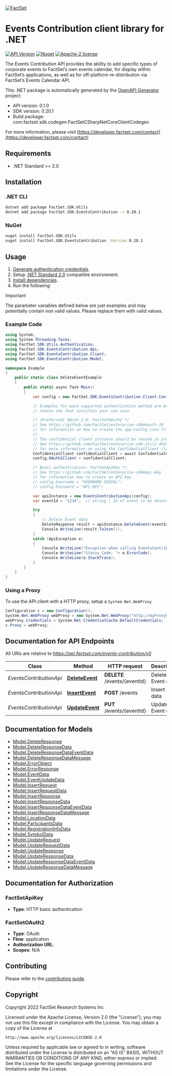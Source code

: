 [![FactSet](https://raw.githubusercontent.com/factset/enterprise-sdk/main/docs/images/factset-logo.svg)](https://www.factset.com)

# Events Contribution client library for .NET

[![API Version](https://img.shields.io/badge/api-v0.1.0-blue)](https://developer.factset.com/api-catalog/events-contribution-api)
[![Nuget](https://img.shields.io/nuget/v/FactSet.SDK.EventsContribution)](https://www.nuget.org/packages/FactSet.SDK.EventsContribution)
[![Apache-2 license](https://img.shields.io/badge/license-Apache2-brightgreen.svg)](https://www.apache.org/licenses/LICENSE-2.0)

The Events Contribution API provides the ability to add specific types of corporate events to FactSet’s own events calendar, for display within FactSet’s applications, as well as for off-platform re-distribution via FactSet’s Events Calendar API.

This .NET package is automatically generated by the [OpenAPI Generator](https://openapi-generator.tech) project:

- API version: 0.1.0
- SDK version: 0.20.1
- Build package: com.factset.sdk.codegen.FactSetCSharpNetCoreClientCodegen

For more information, please visit [https://developer.factset.com/contact](https://developer.factset.com/contact)

## Requirements

* .NET Standard >= 2.0

## Installation

### .NET CLI

```bash
dotnet add package FactSet.SDK.Utils
dotnet add package FactSet.SDK.EventsContribution -v 0.20.1
```

### NuGet

```bash
nuget install FactSet.SDK.Utils
nuget install FactSet.SDK.EventsContribution -Version 0.20.1
```

## Usage

1. [Generate authentication credentials](../../../../README.md#authentication).
2. Setup [.NET Standard 2.0](https://docs.microsoft.com/en-us/dotnet/standard/net-standard?tabs=net-standard-2-0) compatible environment.
3. [Install dependencies](#installation).
4. Run the following:

> [!IMPORTANT]
> The parameter variables defined below are just examples and may potentially contain non valid values. Please replace them with valid values.

### Example Code

```csharp
using System;
using System.Threading.Tasks;
using FactSet.SDK.Utils.Authentication;
using FactSet.SDK.EventsContribution.Api;
using FactSet.SDK.EventsContribution.Client;
using FactSet.SDK.EventsContribution.Model;

namespace Example
{
    public static class DeleteEventExample
    {
        public static async Task Main()
        {
            var config = new FactSet.SDK.EventsContribution.Client.Configuration();

            // Examples for each supported authentication method are below,
            // choose one that satisfies your use case.

            /* (Preferred) OAuth 2.0: FactSetOAuth2 */
            // See https://github.com/FactSet/enterprise-sdk#oauth-20
            // for information on how to create the app-config.json file
            //
            // The confidential client instance should be reused in production environments.
            // See https://github.com/FactSet/enterprise-sdk-utils-dotnet#authentication
            // for more information on using the ConfidentialClient class
            ConfidentialClient confidentialClient = await ConfidentialClient.CreateAsync("/path/to/app-config.json");
            config.OAuth2Client = confidentialClient;

            /* Basic authentication: FactSetApiKey */
            // See https://github.com/FactSet/enterprise-sdk#api-key
            // for information how to create an API key
            // config.Username = "USERNAME-SERIAL";
            // config.Password = "API-KEY";

            var apiInstance = new EventsContributionApi(config);
            var eventId = "1234";  // string | Id of event to be deleted

            try
            {
                // Delete Event data
                DeleteResponse result = apiInstance.DeleteEvent(eventId);
                Console.WriteLine(result.ToJson());
            }
            catch (ApiException e)
            {
                Console.WriteLine("Exception when calling EventsContributionApi.DeleteEvent: " + e.Message );
                Console.WriteLine("Status Code: "+ e.ErrorCode);
                Console.WriteLine(e.StackTrace);
            }
        }
    }
}
```

### Using a Proxy

To use the API client with a HTTP proxy, setup a `System.Net.WebProxy`

```csharp
Configuration c = new Configuration();
System.Net.WebProxy webProxy = new System.Net.WebProxy("http://myProxyUrl:80/");
webProxy.Credentials = System.Net.CredentialCache.DefaultCredentials;
c.Proxy = webProxy;
```

## Documentation for API Endpoints

All URIs are relative to *https://api.factset.com/events-contribution/v0*

Class | Method | HTTP request | Description
------------ | ------------- | ------------- | -------------
*EventsContributionApi* | [**DeleteEvent**](https://github.com/FactSet/enterprise-sdk/tree/main/code/dotnet/EventsContribution/v0/docs/EventsContributionApi.md#deleteevent) | **DELETE** /events/{eventId} | Delete Event data
*EventsContributionApi* | [**InsertEvent**](https://github.com/FactSet/enterprise-sdk/tree/main/code/dotnet/EventsContribution/v0/docs/EventsContributionApi.md#insertevent) | **POST** /events | Insert Event data
*EventsContributionApi* | [**UpdateEvent**](https://github.com/FactSet/enterprise-sdk/tree/main/code/dotnet/EventsContribution/v0/docs/EventsContributionApi.md#updateevent) | **PUT** /events/{eventId} | Update Event data


## Documentation for Models

 - [Model.DeleteResponse](https://github.com/FactSet/enterprise-sdk/tree/main/code/dotnet/EventsContribution/v0/docs/DeleteResponse.md)
 - [Model.DeleteResponseData](https://github.com/FactSet/enterprise-sdk/tree/main/code/dotnet/EventsContribution/v0/docs/DeleteResponseData.md)
 - [Model.DeleteResponseDataEventData](https://github.com/FactSet/enterprise-sdk/tree/main/code/dotnet/EventsContribution/v0/docs/DeleteResponseDataEventData.md)
 - [Model.DeleteResponseDataMessage](https://github.com/FactSet/enterprise-sdk/tree/main/code/dotnet/EventsContribution/v0/docs/DeleteResponseDataMessage.md)
 - [Model.ErrorObject](https://github.com/FactSet/enterprise-sdk/tree/main/code/dotnet/EventsContribution/v0/docs/ErrorObject.md)
 - [Model.ErrorResponse](https://github.com/FactSet/enterprise-sdk/tree/main/code/dotnet/EventsContribution/v0/docs/ErrorResponse.md)
 - [Model.EventData](https://github.com/FactSet/enterprise-sdk/tree/main/code/dotnet/EventsContribution/v0/docs/EventData.md)
 - [Model.EventUpdateData](https://github.com/FactSet/enterprise-sdk/tree/main/code/dotnet/EventsContribution/v0/docs/EventUpdateData.md)
 - [Model.InsertRequest](https://github.com/FactSet/enterprise-sdk/tree/main/code/dotnet/EventsContribution/v0/docs/InsertRequest.md)
 - [Model.InsertRequestData](https://github.com/FactSet/enterprise-sdk/tree/main/code/dotnet/EventsContribution/v0/docs/InsertRequestData.md)
 - [Model.InsertResponse](https://github.com/FactSet/enterprise-sdk/tree/main/code/dotnet/EventsContribution/v0/docs/InsertResponse.md)
 - [Model.InsertResponseData](https://github.com/FactSet/enterprise-sdk/tree/main/code/dotnet/EventsContribution/v0/docs/InsertResponseData.md)
 - [Model.InsertResponseDataEventData](https://github.com/FactSet/enterprise-sdk/tree/main/code/dotnet/EventsContribution/v0/docs/InsertResponseDataEventData.md)
 - [Model.InsertResponseDataMessage](https://github.com/FactSet/enterprise-sdk/tree/main/code/dotnet/EventsContribution/v0/docs/InsertResponseDataMessage.md)
 - [Model.LocationData](https://github.com/FactSet/enterprise-sdk/tree/main/code/dotnet/EventsContribution/v0/docs/LocationData.md)
 - [Model.ParticipantsData](https://github.com/FactSet/enterprise-sdk/tree/main/code/dotnet/EventsContribution/v0/docs/ParticipantsData.md)
 - [Model.RegistrationInfoData](https://github.com/FactSet/enterprise-sdk/tree/main/code/dotnet/EventsContribution/v0/docs/RegistrationInfoData.md)
 - [Model.SymbolData](https://github.com/FactSet/enterprise-sdk/tree/main/code/dotnet/EventsContribution/v0/docs/SymbolData.md)
 - [Model.UpdateRequest](https://github.com/FactSet/enterprise-sdk/tree/main/code/dotnet/EventsContribution/v0/docs/UpdateRequest.md)
 - [Model.UpdateRequestData](https://github.com/FactSet/enterprise-sdk/tree/main/code/dotnet/EventsContribution/v0/docs/UpdateRequestData.md)
 - [Model.UpdateResponse](https://github.com/FactSet/enterprise-sdk/tree/main/code/dotnet/EventsContribution/v0/docs/UpdateResponse.md)
 - [Model.UpdateResponseData](https://github.com/FactSet/enterprise-sdk/tree/main/code/dotnet/EventsContribution/v0/docs/UpdateResponseData.md)
 - [Model.UpdateResponseDataEventData](https://github.com/FactSet/enterprise-sdk/tree/main/code/dotnet/EventsContribution/v0/docs/UpdateResponseDataEventData.md)
 - [Model.UpdateResponseDataMessage](https://github.com/FactSet/enterprise-sdk/tree/main/code/dotnet/EventsContribution/v0/docs/UpdateResponseDataMessage.md)


## Documentation for Authorization


### FactSetApiKey

- **Type**: HTTP basic authentication


### FactSetOAuth2

- **Type**: OAuth
- **Flow**: application
- **Authorization URL**: 
- **Scopes**: N/A


## Contributing

Please refer to the [contributing guide](../../../../CONTRIBUTING.md).

## Copyright

Copyright 2022 FactSet Research Systems Inc

Licensed under the Apache License, Version 2.0 (the "License");
you may not use this file except in compliance with the License.
You may obtain a copy of the License at

    http://www.apache.org/licenses/LICENSE-2.0

Unless required by applicable law or agreed to in writing, software
distributed under the License is distributed on an "AS IS" BASIS,
WITHOUT WARRANTIES OR CONDITIONS OF ANY KIND, either express or implied.
See the License for the specific language governing permissions and
limitations under the License.
